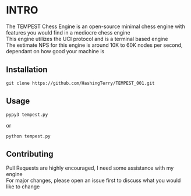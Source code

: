 
# INTRO

The TEMPEST Chess Engine is an open-source minimal chess engine with features you would find in a mediocre chess engine  
This engine utilizes the UCI protocol and is a terminal based engine  
The estimate NPS for this engine is around 10K to 60K nodes per second, dependant on how good your machine is

## Installation

```
git clone https://github.com/HashingTerry/TEMPEST_001.git
```

## Usage

```
pypy3 tempest.py
```

or  

```
python tempest.py
```

## Contributing

Pull Requests are highly encouraged, I need some assistance with my engine  
For major changes, please open an issue first to discuss what you would like to change
